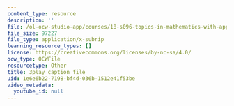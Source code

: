 ```yaml
---
content_type: resource
description: ''
file: /ol-ocw-studio-app/courses/18-s096-topics-in-mathematics-with-applications-in-finance-fall-2013/1e6e6b227198bf4d036b1512e41f53be_IFUfFuyQlU.srt
file_size: 97227
file_type: application/x-subrip
learning_resource_types: []
license: https://creativecommons.org/licenses/by-nc-sa/4.0/
ocw_type: OCWFile
resourcetype: Other
title: 3play caption file
uid: 1e6e6b22-7198-bf4d-036b-1512e41f53be
video_metadata:
  youtube_id: null
---
```

